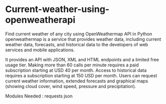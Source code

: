 # Current-weather-using-openweatherapi
Find current weather of any city using OpenWeathermap API in Python
openweathermap is a service that provides weather data, including current weather data, forecasts, and historical data to the developers
of web services and mobile applications.

It provides an API with JSON, XML and HTML endpoints and a limited free usage tier. Making more than 60 calls per minute requires a paid 
subscription starting at USD 40 per month. Access to historical data requires a subscription starting at 150 USD per month.
Users can request current weather information, extended forecasts and graphical maps (showing cloud cover, wind speed, pressure and precipitation).

Modules Needed :
requests
json
